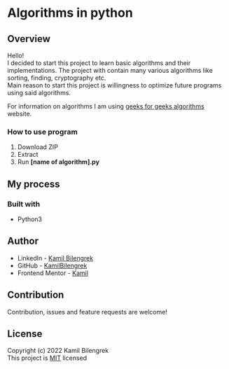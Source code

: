 # Algorithms in python

## Overview

Hello!  
I decided to start this project to learn basic algorithms and their implementations. The project with contain many various algorithms like sorting, finding, cryptography etc.  
Main reason to start this project is willingness to optimize future programs using said algorithms.

For information on algorithms I am using [geeks for geeks algorithms](https://www.geeksforgeeks.org/fundamentals-of-algorithms/?ref=ghm) website.

### How to use program

1. Download ZIP
2. Extract
3. Run **[name of algorithm].py**

## My process

### Built with

* Python3

## Author

* LinkedIn - [Kamil Bilengrek](https://www.linkedin.com/in/kamil-bilengrek-612a82238/)
* GitHub - [KamilBilengrek](https://github.com/KamilBilengrek)
* Frontend Mentor - [Kamil](https://www.frontendmentor.io/profile/Kammilos)

## Contribution

Contribution, issues and feature requests are welcome!

## License

Copyright (c) 2022 Kamil Bilengrek  
This project is [MIT](https://github.com/KamilBilengrek/Sorting-app/blob/main/LICENSE.txt) licensed
